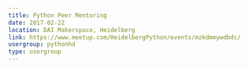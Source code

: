 ```yaml
---
title: Python Peer Mentoring
date: 2017-02-22
location: DAI Makerspace, Heidelberg
link: https://www.meetup.com/HeidelbergPython/events/mzkdmmywdbdc/
usergroup: pythonhd
type: usergroup
---
```

